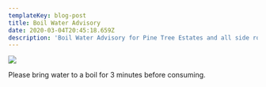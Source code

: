 ```yaml
---
templateKey: blog-post
title: Boil Water Advisory
date: 2020-03-04T20:45:18.659Z
description: 'Boil Water Advisory for Pine Tree Estates and all side roads. '
---
```

![](/img/79262940-boiling-water-in-aluminium-pot-on-gas-flame-realistic-vector-illustration.jpg)

Please bring water to a boil for 3 minutes before consuming.
